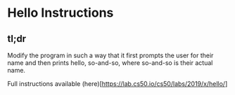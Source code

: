 # Hello Instructions

## tl;dr
Modify the program in such a way that it first prompts the user for their name and then prints hello, so-and-so, where so-and-so is their actual name.


Full instructions available (here)[https://lab.cs50.io/cs50/labs/2019/x/hello/]